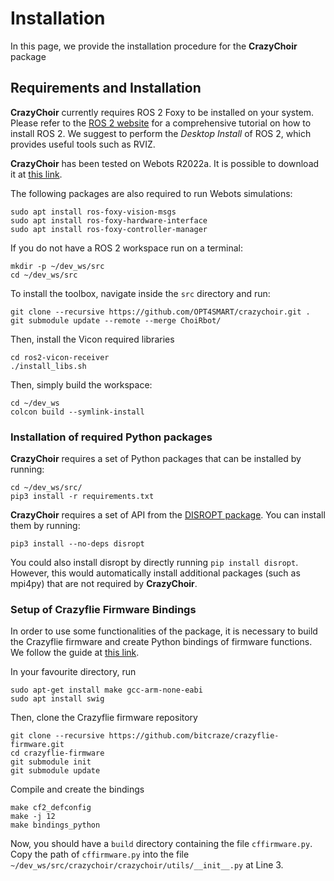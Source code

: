 # Installation
In this page, we provide the installation procedure for the **CrazyChoir** package

## Requirements and Installation

**CrazyChoir** currently requires ROS 2 Foxy to be installed on your system.
Please refer to the [ROS 2 website](https://index.ros.org/doc/ros2/) for a comprehensive
tutorial on how to install ROS 2. We suggest to perform the *Desktop Install* of ROS 2,
which provides useful tools such as RVIZ.

**CrazyChoir** has been tested on Webots R2022a. It is possible to download it at [this link](https://github.com/cyberbotics/webots/releases/tag/R2022a).

The following packages are also required to run Webots simulations:

```
sudo apt install ros-foxy-vision-msgs
sudo apt install ros-foxy-hardware-interface
sudo apt install ros-foxy-controller-manager
```

If you do not have a ROS 2 workspace run on a terminal:

	mkdir -p ~/dev_ws/src
	cd ~/dev_ws/src

To install the toolbox, navigate inside the `src` directory and run:
```
git clone --recursive https://github.com/OPT4SMART/crazychoir.git .
git submodule update --remote --merge ChoiRbot/
```

Then, install the Vicon required libraries

```
cd ros2-vicon-receiver
./install_libs.sh
```

Then, simply build the workspace:
```
cd ~/dev_ws
colcon build --symlink-install
```

### Installation of required Python packages

**CrazyChoir** requires a set of Python packages that can be installed by running:
```  
cd ~/dev_ws/src/
pip3 install -r requirements.txt
```

**CrazyChoir** requires a set of API from the [DISROPT package](https://github.com/OPT4SMART/disropt).
You can install them by running:
```
pip3 install --no-deps disropt
```
You could also install disropt by directly running ``pip install disropt``. However,
this would automatically install additional packages (such as mpi4py) that are
not required by **CrazyChoir**.

### Setup of Crazyflie Firmware Bindings
In order to use some functionalities of the package, it is necessary to build the Crazyflie firmware and create Python bindings of firmware functions.
We follow the guide at [this link](https://github.com/bitcraze/crazyflie-firmware/blob/master/docs/building-and-flashing/build.md).

In your favourite directory, run
```
sudo apt-get install make gcc-arm-none-eabi
sudo apt install swig
```
Then, clone the Crazyflie firmware repository
```
git clone --recursive https://github.com/bitcraze/crazyflie-firmware.git
cd crazyflie-firmware
git submodule init
git submodule update
```

Compile and create the bindings
```
make cf2_defconfig
make -j 12
make bindings_python
```

Now, you should have a ```build``` directory containing the file ```cffirmware.py```.
Copy the path of ```cffirmware.py``` into the file ```~/dev_ws/src/crazychoir/crazychoir/utils/__init__.py``` at Line 3.
